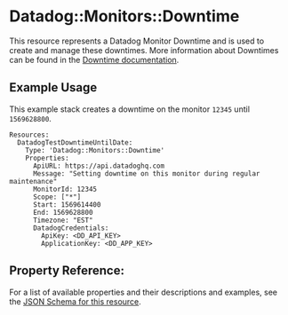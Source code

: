 # Datadog::Monitors::Downtime

This resource represents a Datadog Monitor Downtime and is used to create and manage these downtimes. More information about Downtimes can be found in the [Downtime documentation](https://docs.datadoghq.com/monitors/downtimes/).

## Example Usage

This example stack creates a downtime on the monitor `12345` until `1569628800`.

```
Resources:
  DatadogTestDowntimeUntilDate:
    Type: 'Datadog::Monitors::Downtime'
    Properties:
      ApiURL: https://api.datadoghq.com
      Message: "Setting downtime on this monitor during regular maintenance"
      MonitorId: 12345
      Scope: ["*"]
      Start: 1569614400
      End: 1569628800
      Timezone: "EST"
      DatadogCredentials:
        ApiKey: <DD_API_KEY>
        ApplicationKey: <DD_APP_KEY>
```

## Property Reference:

For a list of available properties and their descriptions and examples, see the [JSON Schema for this resource](https://github.com/DataDog/datadog-cloudformation-resources/blob/master/datadog-monitors-downtime-handler/datadog-monitors-downtime.json).
